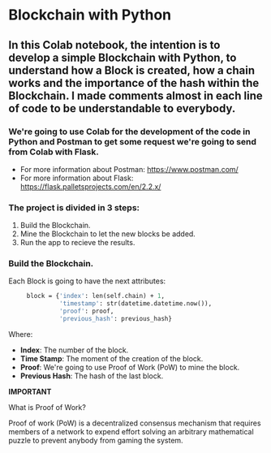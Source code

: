 # Blockchain with Python

## In this Colab notebook, the intention is to develop a simple Blockchain with Python, to understand how a Block is created, how a chain works and the importance of the hash within the Blockchain. I made comments almost in each line of code to be understandable to everybody. 

### We're going to use Colab for the development of the code in Python and Postman to get some request we're going to send from Colab with Flask. 

- For more information about Postman: https://www.postman.com/
- For more information about Flask: https://flask.palletsprojects.com/en/2.2.x/

### The project is divided in 3 steps: 

1. Build the Blockchain.
2. Mine the Blockchain to let the new blocks be added.
3. Run the app to recieve the results. 

### Build the Blockchain.

Each Block is going to have the next attributes: 

 ```def create_block(self, proof, previous_hash):             
      block = {'index': len(self.chain) + 1,
               'timestamp': str(datetime.datetime.now()), 
               'proof': proof,
               'previous_hash': previous_hash} 
 ```

Where:

- **Index**: The number of the block.
- **Time Stamp**: The moment of the creation of the block. 
- **Proof**: We're going to use Proof of Work (PoW) to mine the block.
- **Previous Hash**: The hash of the last block. 

**IMPORTANT**

What is Proof of Work? 

Proof of work (PoW) is a decentralized consensus mechanism that requires members of a network to expend effort solving an arbitrary mathematical puzzle to prevent anybody from gaming the system.
